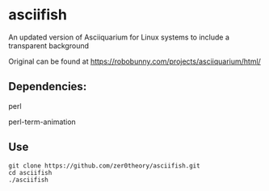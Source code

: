 # asciifish

An updated version of Asciiquarium for Linux systems to include a transparent background

Original can be found at https://robobunny.com/projects/asciiquarium/html/

## Dependencies:

perl

perl-term-animation

## Use
```
git clone https://github.com/zer0theory/asciifish.git
cd asciifish
./asciifish
```
